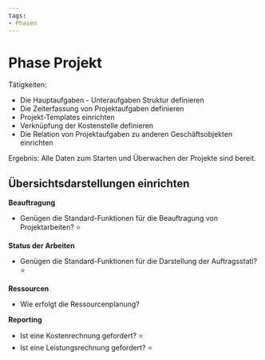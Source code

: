 ```yaml
---
tags:
- Phasen
---
```

# Phase Projekt

Tätigkeiten:

* Die Hauptaufgaben - Unteraufgaben Struktur definieren
* Die Zeiterfassung von Projektaufgaben definieren
* Projekt-Templates einrichten
* Verknüpfung der Kostenstelle definieren
* Die Relation von Projektaufgaben zu anderen Geschäftsobjekten einrichten

Ergebnis: Alle Daten zum Starten und Überwachen der Projekte sind bereit.

## Übersichtsdarstellungen einrichten

**Beauftragung**

- Genügen die Standard-Funktionen für die Beauftragung von Projektarbeiten? ⭐

**Status der Arbeiten**

- Genügen die Standard-Funktionen für die Darstellung der Auftragsstati? ⭐

**Ressourcen**

- Wie erfolgt die Ressourcenplanung?

**Reporting**

- Ist eine Kostenrechnung gefordert? ⭐
- Ist eine Leistungsrechnung gefordert? ⭐
